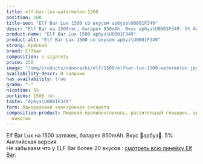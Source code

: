 ```yaml
---
title: elf-bar-lux-watermelon-1500
position: 108
title-seo: "Elf Bar Lux 1500 со вкусом арбуза\U0001F349"
descr: "Elf Bar на 1500тяг, батарея 850mAh. Вкус арбуз\U0001F349. 5% Английская версия."
product-name: "Elf Bar Lux 1500 арбуз\U0001F349"
product-alt: "Elf Bar Lux 1500 со вкусом арбуз\U0001F349"
strong: Крепкий
brand: Elfbar
composition: e-sigarety
price: 250
image: "/img/products/odnorazki/elf/1500/elfbar-lux-1500-watermelon.jpg"
availability-descr: В наличии
has_availability: true
gramm: "-"
nicotine: 5%
portions: 1500 тяг
taste: "Арбуз\U0001F349"
form: Одноразовая электронная сигарета
composition-product: Пищевой пропиленгликоль, растительный глицерин, ароматизатор,
  никотин
---
```


Elf Bar Lux на 1500 затяжек, батарея 850mAh. Вкус 🍉арбуз🍉. 5% Английская версия.<br>
Не забываем что у ELF Bar более 20 вкусов : [смотреть всю линейку Elf Bar](/elfbar).